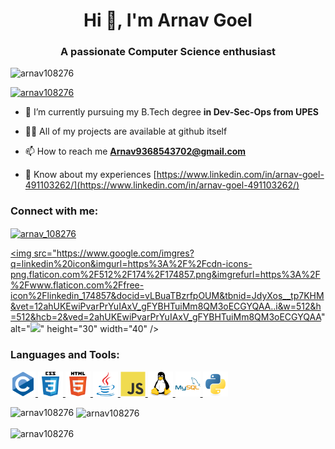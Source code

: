 <h1 align="center">Hi 👋, I'm Arnav Goel</h1>
<h3 align="center">A passionate Computer Science enthusiast</h3>

<p align="left"> <img src="https://komarev.com/ghpvc/?username=arnav108276&label=Profile%20views&color=0e75b6&style=flat" alt="arnav108276" /> </p>

<p align="left"> <a href="https://github.com/ryo-ma/github-profile-trophy"><img src="https://github-profile-trophy.vercel.app/?username=arnav108276" alt="arnav108276" /></a> </p>

- 🌱 I’m currently pursuing my B.Tech degree **in Dev-Sec-Ops from UPES**

- 👨‍💻 All of my projects are available at github itself

- 📫 How to reach me **Arnav9368543702@gmail.com**

- 📄 Know about my experiences [https://www.linkedin.com/in/arnav-goel-491103262/](https://www.linkedin.com/in/arnav-goel-491103262/)

<h3 align="left">Connect with me:</h3>
<p align="left">
<a href="https://www.hackerrank.com/arnav_108276" target="blank"><img align="center" src="https://raw.githubusercontent.com/rahuldkjain/github-profile-readme-generator/master/src/images/icons/Social/hackerrank.svg" alt="arnav_108276" height="30" width="40" /></a>

<a align="center" target="blank" href="https://www.linkedin.com/in/arnav-goel-491103262/"><img src="https://www.google.com/imgres?q=linkedin%20icon&imgurl=https%3A%2F%2Fcdn-icons-png.flaticon.com%2F512%2F174%2F174857.png&imgrefurl=https%3A%2F%2Fwww.flaticon.com%2Ffree-icon%2Flinkedin_174857&docid=vLBuaTBzrfpOUM&tbnid=JdyXos__tp7KHM&vet=12ahUKEwiPvarPrYuIAxV_gFYBHTuiMm8QM3oECGYQAA..i&w=512&h=512&hcb=2&ved=2ahUKEwiPvarPrYuIAxV_gFYBHTuiMm8QM3oECGYQAA" alt="<img src="https://www.google.com/imgres?q=linkedin%20icon&imgurl=https%3A%2F%2Fcdn-icons-png.flaticon.com%2F512%2F174%2F174857.png&imgrefurl=https%3A%2F%2Fwww.flaticon.com%2Ffree-icon%2Flinkedin_174857&docid=vLBuaTBzrfpOUM&tbnid=JdyXos__tp7KHM&vet=12ahUKEwiPvarPrYuIAxV_gFYBHTuiMm8QM3oECGYQAA..i&w=512&h=512&hcb=2&ved=2ahUKEwiPvarPrYuIAxV_gFYBHTuiMm8QM3oECGYQAA">" height="30" width="40" /></a>
</p>

<h3 align="left">Languages and Tools:</h3>
<p align="left"> <a href="https://www.cprogramming.com/" target="_blank" rel="noreferrer"> <img src="https://raw.githubusercontent.com/devicons/devicon/master/icons/c/c-original.svg" alt="c" width="40" height="40"/> </a> <a href="https://www.w3schools.com/css/" target="_blank" rel="noreferrer"> <img src="https://raw.githubusercontent.com/devicons/devicon/master/icons/css3/css3-original-wordmark.svg" alt="css3" width="40" height="40"/> </a> <a href="https://www.w3.org/html/" target="_blank" rel="noreferrer"> <img src="https://raw.githubusercontent.com/devicons/devicon/master/icons/html5/html5-original-wordmark.svg" alt="html5" width="40" height="40"/> </a> <a href="https://www.java.com" target="_blank" rel="noreferrer"> <img src="https://raw.githubusercontent.com/devicons/devicon/master/icons/java/java-original.svg" alt="java" width="40" height="40"/> </a> <a href="https://developer.mozilla.org/en-US/docs/Web/JavaScript" target="_blank" rel="noreferrer"> <img src="https://raw.githubusercontent.com/devicons/devicon/master/icons/javascript/javascript-original.svg" alt="javascript" width="40" height="40"/> </a> <a href="https://www.linux.org/" target="_blank" rel="noreferrer"> <img src="https://raw.githubusercontent.com/devicons/devicon/master/icons/linux/linux-original.svg" alt="linux" width="40" height="40"/> </a> <a href="https://www.mysql.com/" target="_blank" rel="noreferrer"> <img src="https://raw.githubusercontent.com/devicons/devicon/master/icons/mysql/mysql-original-wordmark.svg" alt="mysql" width="40" height="40"/> </a> <a href="https://www.python.org" target="_blank" rel="noreferrer"> <img src="https://raw.githubusercontent.com/devicons/devicon/master/icons/python/python-original.svg" alt="python" width="40" height="40"/> </a> </p>

<p><img align="left" src="https://github-readme-stats.vercel.app/api/top-langs?username=arnav108276&show_icons=true&locale=en&layout=compact" alt="arnav108276" /></p>

<p>&nbsp;<img align="center" src="https://github-readme-stats.vercel.app/api?username=arnav108276&show_icons=true&locale=en" alt="arnav108276" /></p>

<p><img align="center" src="https://github-readme-streak-stats.herokuapp.com/?user=arnav108276&" alt="arnav108276" /></p>
